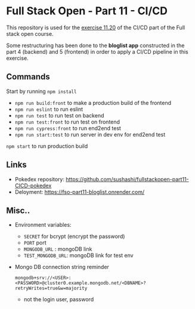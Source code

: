 # Full Stack Open - Part 11 - CI/CD

This repository is used for the [exercise 11.20](https://fullstackopen.com/en/part11/expanding_further) of the CI/CD part of the Full stack open course. 

Some restructuring has been done to the **bloglist app** constructed in the part 4 (backend) and 5 (frontend) in order to apply a CI/CD pipeline in this exercise. 

## Commands

Start by running `npm install`

- `npm run build:front` to make a production build of the frontend
- `npm run eslint` to run eslint
- `npm run test` to run test on backend
- `npm run test:front` to run test on frontend
- `npm run cypress:front` to run end2end test
- `npm run start:test` to run server in dev env for end2end test

`npm start` to run production build

## Links
- Pokedex repository: https://github.com/sushashi/fullstackopen-part11-CICD-pokedex
- Deloyment: https://fso-part11-bloglist.onrender.com/



## Misc..
- Environment variables:
    - `SECRET` for bcrypt (encrypt the password)
    - `PORT` port
    - `MONGODB_URL` : mongoDB link
    - `TEST_MONGODB_URL`: mongoDB link for test env
- Mongo DB connection string reminder

    `mongodb+srv://<USER>:<PASSWORD>@cluster0.example.mongodb.net/<DBNAME>?retryWrites=true&w=majority`

    - not the login user, password